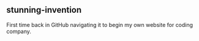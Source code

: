 ## stunning-invention
First time back in GitHub navigating it to begin my own website for coding company.
